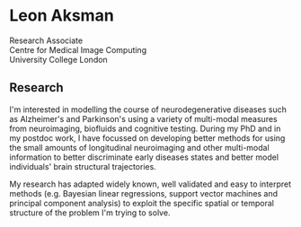 # Leon Aksman
Research Associate <br/>
Centre for Medical Image Computing <br/>
University College London <br/>

## Research

I'm interested in modelling the course of neurodegenerative diseases such as Alzheimer's and Parkinson's using a variety of multi-modal measures from neuroimaging, biofluids and cognitive testing. During my PhD and in my postdoc work, I have focussed on developing better methods for using the small amounts of longitudinal neuroimaging and other multi-modal information to better discriminate early diseases states and better model individuals' brain structural trajectories. 

My research has adapted widely known, well validated and easy to interpret methods (e.g. Bayesian linear regressions, support vector machines and principal component analysis) to exploit the specific spatial or temporal structure of the problem I'm trying to solve.

 
